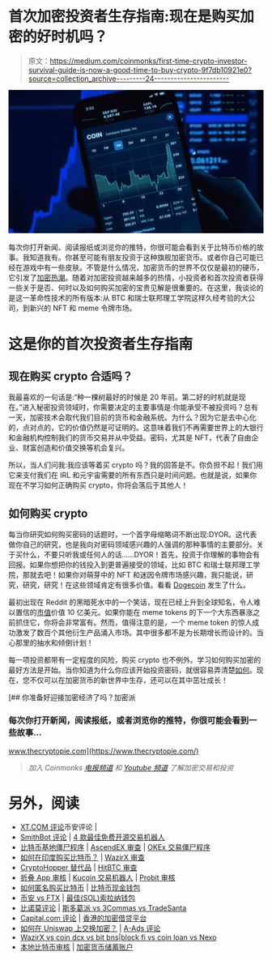 # 首次加密投资者生存指南:现在是购买加密的好时机吗？

> 原文：<https://medium.com/coinmonks/first-time-crypto-investor-survival-guide-is-now-a-good-time-to-buy-crypto-9f7db10921e0?source=collection_archive---------24----------------------->

![](img/9f2184a9999115a6f7ea22c3daa15510.png)

每次你打开新闻、阅读报纸或浏览你的推特，你很可能会看到关于比特币价格的故事。我知道我有。你甚至可能有朋友投资于这种旗舰加密货币。或者你自己可能已经在游戏中有一些皮肤。不管是什么情况，加密货币的世界不仅仅是最初的硬币，它引发了[加密热潮](https://www.pcmag.com/encyclopedia/term/crypto-craze#:~:text=%28CRYPTO%20currency%20craze%29%20The%20huge%20public%20interest%20in,people%20heard%20others%20made%20a%20fortune%20in%20Bitcoin)。随着对加密投资越来越多的热情，小投资者和首次投资者获得一些关于是否、何时以及如何购买加密的宝贵见解是很重要的。在这里，我谈论的是这一革命性技术的所有版本:从 BTC 和瑞士联邦理工学院这样久经考验的大公司，到新兴的 NFT 和 meme 令牌市场。

# **这是你的首次投资者生存指南**

## 现在购买 crypto 合适吗？

我最喜欢的一句话是:“种一棵树最好的时候是 20 年前。第二好的时机就是现在。”进入秘密投资领域时，你需要决定的主要事情是:你能承受不被投资吗？总有一天，加密技术会取代我们目前的货币和金融系统。为什么？因为它是去中心化的，点对点的，它的价值仍然是可证明的。这意味着我们不再需要世界上的大银行和金融机构控制我们的货币交易并从中受益。密码，尤其是 NFT，代表了自由企业、财富创造和价值交换等机会复兴。

所以，当人们问我:我应该等着买 crypto 吗？我的回答是不。你负担不起！我们用它来支付我们在 IRL 和元宇宙需要的所有东西只是时间问题。也就是说，如果你现在不学习如何正确购买 crypto，你将会落后于其他人！

## **如何购买 crypto**

每当你研究如何购买密码的话题时，一个首字母缩略词不断出现:DYOR。这代表做你自己的研究，也是我向对密码领域感兴趣的人强调的那种事情的主要部分。关于买什么，不要只听我或任何人的话……DYOR！首先，投资于你理解的事物会有回报。如果你想把你的钱投入到更普遍接受的领域，比如 BTC 和瑞士联邦理工学院，那就去吧！如果你对萌芽中的 NFT 和迷因令牌市场感兴趣，我只能说，研究，研究，研究！在这些领域肯定有很多价值。看看 [Dogecoin](https://www.msn.com/en-in/news/world/the-rise-and-rise-of-dogecoin-in-2021/ar-AASiQvU?pfr=1) 发生了什么。

最初出现在 Reddit 的黑暗死水中的一个笑话，现在已经上升到全球知名，令人难以置信的[市值](https://www.investopedia.com/terms/m/marketcapitalization.asp)价值 10 亿美元。如果你能在 meme tokens 的下一个大东西暴涨之前抓住它，你将会非常富有。然而，值得注意的是，一个 meme token 的惊人成功激发了数百个其他衍生产品涌入市场。其中很多都不是为长期增长而设计的。当心那里的抽水和倾倒计划！

每一项投资都带有一定程度的风险，购买 crypto 也不例外。学习如何购买加密的最好方法是开始。当你知道为什么你应该开始投资密码，就很容易弄清楚[如何](https://www.youtube.com/watch?v=1ROUfMzw2BY)。现在，您不仅可以在加密货币的新世界中生存，还可以在其中茁壮成长！

[](https://www.thecryptopie.com/) [## 你准备好迎接加密经济了吗？加密派

### 每次你打开新闻，阅读报纸，或者浏览你的推特，你很可能会看到一些故事…

www.thecryptopie.com](https://www.thecryptopie.com/) 

> *加入 Coinmonks* [*电报频道*](https://t.me/coincodecap) *和* [*Youtube 频道*](https://www.youtube.com/c/coinmonks/videos) *了解加密交易和投资*

# 另外，阅读

*   [XT.COM 评论](https://coincodecap.com/profittradingapp-for-binance)币安评论 |
*   [SmithBot 评论](https://coincodecap.com/smithbot-review) | [4 款最佳免费开源交易机器人](https://coincodecap.com/free-open-source-trading-bots)
*   [比特币基地僵尸程序](/coinmonks/coinbase-bots-ac6359e897f3) | [AscendEX 审查](/coinmonks/ascendex-review-53e829cf75fa) | [OKEx 交易僵尸程序](/coinmonks/okex-trading-bots-234920f61e60)
*   [如何在印度购买比特币？](/coinmonks/buy-bitcoin-in-india-feb50ddfef94) | [WazirX 审查](/coinmonks/wazirx-review-5c811b074f5b)
*   [CryptoHopper 替代品](/coinmonks/cryptohopper-alternatives-d67287b16d27) | [HitBTC 审查](/coinmonks/hitbtc-review-c5143c5d53c2)
*   [折叠 App 审核](https://coincodecap.com/fold-app-review) | [Kucoin 交易机器人](/coinmonks/kucoin-trading-bot-automate-your-trades-8cf0ca2138e0) | [Probit 审核](https://coincodecap.com/probit-review)
*   [如何匿名购买比特币](https://coincodecap.com/buy-bitcoin-anonymously) | [比特币现金钱包](https://coincodecap.com/bitcoin-cash-wallets)
*   [币安 vs FTX](https://coincodecap.com/binance-vs-ftx) | [最佳(SOL)索拉纳钱包](https://coincodecap.com/solana-wallets)
*   [比诺莫评论](https://coincodecap.com/binomo-review) | [斯多葛派 vs 3Commas vs TradeSanta](https://coincodecap.com/stoic-vs-3commas-vs-tradesanta)
*   [Capital.com 评论](https://coincodecap.com/capital-com-review) | [香港的加密借贷平台](https://coincodecap.com/crypto-lending-hong-kong)
*   [如何在 Uniswap 上交换加密？](https://coincodecap.com/swap-crypto-on-uniswap) | [A-Ads 评论](https://coincodecap.com/a-ads-review)
*   [WazirX vs coin dcx vs bit bns](/coinmonks/wazirx-vs-coindcx-vs-bitbns-149f4f19a2f1)|[block fi vs coin loan vs Nexo](/coinmonks/blockfi-vs-coinloan-vs-nexo-cb624635230d)
*   [本地比特币审核](/coinmonks/localbitcoins-review-6cc001c6ed56) | [加密货币储蓄账户](https://coincodecap.com/cryptocurrency-savings-accounts)